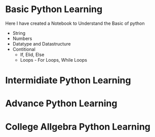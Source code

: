 # Basic Python Learning
Here I have created a Notebook to Understand the Basic of python 
- String
- Numbers
- Datatype and Datastructure 
- Contitional
  - If, Elid, Else
  - Loops - For Loops, While Loops



# Intermidiate Python Learning



# Advance Python Learning 



# College Allgebra Python Learning



